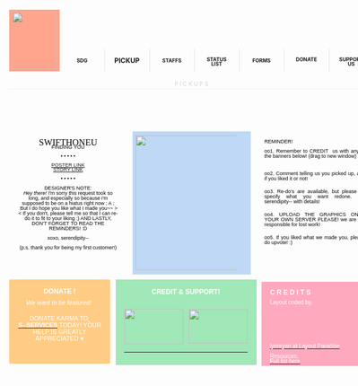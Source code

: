 <p>&nbsp;</p>

<p>&nbsp;</p>

<div style="margin:3px 110px 0px;width:90px;height:110px;background-color:#ffa58d;"><img alt="" src="http://i.imgur.com/vrEsrLz.png" style="width:80px;height:101px;margin:4px 5px 0px;" /></div>

<div style="margin-top:-40px;margin-left:200px;width:50px;height:10px;line-height:9px;padding:15px;background-color:transparent;text-align:center;border-width:0px 1px 0px 0px;border-style:solid;border-color:#e5e5e5;"><span style="font-size:9px;"><span style="line-height:12px;"><strong>SDG</strong></span></span></div>

<div style="margin-top:-40px;margin-left:280px;width:50px;height:10px;line-height:9px;padding:15px;background-color:transparent;text-align:center;border-width:0px 1px 0px 0px;border-style:solid;border-color:#e5e5e5;"><span style="font-size:12px;"><span style="line-height:12px;"><strong>PICKUP</strong></span></span></div>

<div style="margin-top:-40px;margin-left:360px;width:50px;height:10px;line-height:9px;padding:15px;background-color:transparent;text-align:center;border-width:0px 1px 0px 0px;border-style:solid;border-color:#e5e5e5;"><span style="font-size:9px;"><span style="line-height:12px;"><strong>STAFFS</strong></span></span></div>

<div style="margin-top:-40px;margin-left:440px;width:50px;height:10px;line-height:5px;padding:15px;background-color:transparent;text-align:center;border-width:0px 1px 0px 0px;border-style:solid;border-color:#e5e5e5;"><span style="font-size:9px;"><span style="line-height:8px;"><strong>STATUS LIST</strong></span></span></div>

<div style="margin-top:-40px;margin-left:520px;width:50px;height:10px;line-height:9px;padding:15px;background-color:transparent;text-align:center;border-width:0px 1px 0px 0px;border-style:solid;border-color:#e5e5e5;"><span style="font-size:9px;"><span style="line-height:12px;"><strong>FORMS</strong></span></span></div>

<div style="margin-top:-40px;margin-left:600px;width:50px;height:10px;line-height:5px;padding:15px;background-color:transparent;text-align:center;border-width:0px 1px 0px 0px;border-style:solid;border-color:#e5e5e5;"><span style="font-size:9px;"><span style="line-height:8px;"><strong>DONATE</strong></span></span></div>

<div style="margin-top:-40px;margin-left:680px;width:50px;height:10px;line-height:5px;padding:15px;background-color:transparent;text-align:center;border-width:0px 1px 0px 0px;border-style:solid;border-color:#e5e5e5;"><span style="font-size:9px;"><span style="line-height:8px;"><strong>SUPPORT US</strong></span></span></div>

<div style="margin:8px 110px 0px;width:630px;height:3px;background-color:transparent;padding:10px;line-height:8px;border-width:0px 0px 1px 0px;border-style:dotted;border-color:#e5e5e5;text-align:center;"><span style="font-size:10px;"><span style="color:#d3d3d3;">P I C K U P S</span></span></div>

<p>&nbsp;</p>

<p>&nbsp;</p>

<div style="text-align:center;margin:2px 110px 0px;width:180px;height:225px;background-color:transparent;padding:15px;border-width:0px 0px;border-style:dotted;line-height:8px;"><font color="#000000" face="Helvetica, Verdana, Arial, sans-serif"><span style="font-size:9px;"><span style="font-family:georgia, serif;"><span style="font-size:16px;">SWIFTHONEU</span></span><br />
FINDING YOU<br />
<br />
&bull; &bull; &bull; &bull; &bull;</span></font><br />
<br />
<a href="http://i.minus.com/ib1GlwMvqijq2m.png" rel="nofollow" style="font-family:Helvetica, Verdana, Arial, sans-serif;font-size:9px;">POSTER LINK</a><br style="color:rgb(0,0,0);font-family:Helvetica, Verdana, Arial, sans-serif;font-size:9px;" />
<a href="http://www.asianfanfics.com/story/view/504453/finding-you-changjo-comedy-romance-teentop" rel="nofollow" style="font-family:Helvetica, Verdana, Arial, sans-serif;font-size:9px;">STORY LINK</a><br />
<br />
<span style="color:rgb(0,0,0);font-family:Helvetica, Verdana, Arial, sans-serif;font-size:9px;line-height:9px;">&bull; &bull; &bull; &bull; &bull;</span><br />
<br />
<font color="#000000" face="Helvetica, Verdana, Arial, sans-serif"><span style="font-size:9px;line-height:9px;">DESIGNER&#39;S NOTE:</span></font><br />
<font color="#000000" face="Helvetica, Verdana, Arial, sans-serif"><span style="font-size:9px;line-height:9px;"><em>Hey there!</em>&nbsp;I&#39;m sorry this request took so long, and especially so because i&#39;m supposed to be on a hiatus right now ; A ; &nbsp;But I do hope you like what I made you~~ &gt;&lt; If you don&#39;t, please tell me so that I can re-do it to fit to your liking :) AND LASTLY, DON&#39;T FORGET TO READ THE REMINDERS! :D</span></font><br />
<br />
<font color="#000000" face="Helvetica, Verdana, Arial, sans-serif"><span style="font-size:9px;line-height:9px;">xoxo, serendipity--</span></font><br />
<br />
<span style="color:rgb(0,0,0);font-family:Helvetica, Verdana, Arial, sans-serif;font-size:9px;line-height:9px;">(p.s. thank you for being my first customer!)</span><br />
<br />
&nbsp;</div>

<div style="margin:-256px 330px 0px;width:180px;height:225px;background-color:#bed8f5;padding:15px;line-height:8px;text-align:justify;border-width:0px 1px 0px 0px;border-style:dotted;border-color:#e5e5e5;"><img alt="" src="http://i.minus.com/ib1GlwMvqijq2m.png" style="width:200px;margin:-8px -10px 0px;height:240px;" /></div>

<div style="margin:-256px 550px 0px;width:180px;height:225px;background-color:transparent;padding:15px;border:0px dotted rgb(229,229,229);text-align:justify;line-height:8px;"><font color="#000000" face="Helvetica, Verdana, Arial, sans-serif"><span style="font-size:9px;line-height:9px;">REMINDER!</span></font><br />
<br />
<font color="#000000" face="Helvetica, Verdana, Arial, sans-serif"><span style="font-size:9px;line-height:9px;">oo1. Remember to CREDIT&nbsp; us with any of the banners below! (drag to new window)</span></font>

<p><br />
<font color="#000000" face="Helvetica, Verdana, Arial, sans-serif"><span style="font-size:9px;line-height:9px;">oo2. Comment telling us you picked up, and if you liked it or not!</span></font></p>
<font color="#000000" face="Helvetica, Verdana, Arial, sans-serif"><span style="font-size:9px;line-height:9px;">oo3. Re-do&#39;s are available, but please do specify what you want redone. PM serendipity-- with details!</span></font>

<p><font color="#000000" face="Helvetica, Verdana, Arial, sans-serif"><span style="font-size:9px;line-height:9px;">oo4. UPLOAD THE GRAPHICS ONTO YOUR OWN SERVER PLEASE! we are not responsible for lost work!</span></font></p>
<font color="#000000" face="Helvetica, Verdana, Arial, sans-serif"><span style="font-size:9px;line-height:9px;">oo5. If you liked what we made you, please do upvote! :)</span></font></div>

<div style="margin:10px 110px 0px;width:150px;height:120px;background-color:rgb(255,204,133);padding:15px;line-height:8px;text-align:center;"><strong style="font-family:Helvetica, Verdana, Arial, sans-serif;line-height:12px;text-align:center;font-size:12px;"><span style="color:rgb(255,255,255);">DONATE !</span></strong><br />
<br />
<em><span style="color:rgb(255,255,255);font-family:Helvetica, Verdana, Arial, sans-serif;font-size:11px;line-height:12px;text-align:center;">We want to be featured!&nbsp;</span></em><br />
<br />
<br />
<span style="color:rgb(255,255,255);font-family:Helvetica, Verdana, Arial, sans-serif;font-size:11px;line-height:12px;">DONATE KARMA TO<b><u>&nbsp;</u></b></span><br />
<span style="font-family:Helvetica, Verdana, Arial, sans-serif;font-size:11px;line-height:12px;"><b><a href="http://www.asianfanfics.com/profile/view/570093" rel="nofollow"><span style="color:rgb(255,255,255);">S--SERVICES</span></a><span style="color:rgb(255,255,255);"><u>&nbsp;</u></span></b></span><span style="color:rgb(255,255,255);font-family:Helvetica, Verdana, Arial, sans-serif;font-size:11px;line-height:12px;">TODAY! YOUR HELP IS GREATLY APPRECIATED &hearts;</span></div>

<div style="margin:-150px 300px 0px;width:220px;height:120px;background-color:rgb(160,232,183);padding:15px;border-width:0px 1px 1px 0px;border-style:dotted;text-align:justify;border-color:#7ecb96;line-height:8px;"><br />
&nbsp;</div>

<div style="margin:-150px 300px 0px;width:220px;height:120px;background-color:rgb(160,232,183);padding:15px;border-width:0px 1px 1px 0px;border-style:dotted;text-align:justify;border-color:#7ecb96;line-height:8px;">
<div style="text-align:center;"><span style="font-size:12px;"><span style="font-family:arial, helvetica, sans-serif;"><b style="color:rgb(255,255,255);font-family:Helvetica, Verdana, Arial, sans-serif;line-height:12px;">CREDIT &amp; SUPPORT!</b></span></span></div>

<div>&nbsp;</div>

<div>&nbsp;</div>
<br style="font-family:Helvetica, Verdana, Arial, sans-serif;font-size:14px;line-height:9px;text-align:center;" />
<img alt="" src="http://i.imgur.com/HdQWn7h.png" style="width:105px;height:63px;margin:-1px 0px 0px;" />&nbsp;<img alt="" src="http://i.minus.com/ib1ar7X9V02dtE.png" style="width:105px;height:61px;float:right;" />
<hr />
<p>&nbsp;&nbsp;<br />
<br />
&nbsp;</p>

<div>&nbsp;</div>

<div style="text-align:right;">&nbsp;</div>

<div style="text-align:right;">&nbsp;</div>

<div style="text-align:right;">&nbsp;</div>

<div style="text-align:right;">&nbsp;</div>

<p style="text-align:center;"><span style="line-height:8px;">&nbsp;</span></p>

<p style="line-height:8px;">&nbsp;</p>

<p style="line-height:7px;width:220px;margin:-190px 220px 0px;">&nbsp;</p>

<p>&nbsp;</p>

<p><span style="line-height:8px;">&nbsp;</span></p>

<p style="line-height:8px;">&nbsp;</p>

<p style="line-height:7px;width:220px;margin:-190px 220px 0px;">&nbsp;</p>
</div>

<p>&nbsp;</p>

<div style="margin:-193px 560px 0px;width:170px;height:120px;background-color:rgb(255,169,191);padding:15px;border-width:0px 0px 0px 0px;border-style:dotted;border-color:#f07897;line-height:8px;"><span style="line-height:8px;font-size:12px;"><span style="color:#ffffff;"><span style="margin:0px;padding:0px;border:0px;font-family:Helvetica, Verdana, Arial, sans-serif;line-height:9px;vertical-align:baseline;text-align:center;"><strong>C R E D I T S</strong></span></span></span><br style="font-family:Helvetica, Verdana, Arial, sans-serif;font-size:14px;line-height:9px;text-align:center;" />
&nbsp;
<div><font color="#ffffff" face="Helvetica, Verdana, Arial, sans-serif" size="1"><span style="line-height:9px;">Layout coded by,</span></font><br />
<font face="Helvetica, Verdana, Arial, sans-serif" size="1"><span style="line-height:9px;"><a href="https://www.asianfanfics.com/story/view/347941" rel="nofollow"><span style="color:#ffffff;">lynnryan at Layout Paradise</span></a></span></font><br />
<br style="font-family:Helvetica, Verdana, Arial, sans-serif;font-size:14px;line-height:9px;text-align:center;" />
<span style="color:#ffffff;"><font size="1" style="font-family:Helvetica, Verdana, Arial, sans-serif;line-height:9px;text-align:center;">Resources,</font></span><br />
<a href="http://www.asianfanfics.com/blog/view/637536" rel="nofollow"><span style="color:#ffffff;"><span style="margin:0px;padding:0px;border:0px;font-family:Helvetica, Verdana, Arial, sans-serif;font-size:10px;line-height:9px;vertical-align:baseline;text-align:center;"><span style="margin:0px;padding:0px;border:0px;font-family:inherit;font-size:inherit;font-style:inherit;font-variant:inherit;font-weight:inherit;line-height:inherit;vertical-align:baseline;text-decoration:none;"><span style="margin:0px;padding:0px;border:none;font-family:inherit;font-size:inherit;font-style:inherit;font-variant:inherit;font-weight:bold;line-height:inherit;vertical-align:baseline;text-decoration:none;">F</span>ull list here</span></span></span></a><br />
<br />
<span style="color:#ffffff;"><span style="margin:0px;padding:0px;border:0px;font-family:Helvetica, Verdana, Arial, sans-serif;font-size:10px;line-height:9px;vertical-align:baseline;text-align:justify;">&copy;&nbsp;</span><span style="margin:0px;padding:0px;border:0px;font-family:Helvetica, Verdana, Arial, sans-serif;font-size:10px;line-height:9px;vertical-align:baseline;text-align:justify;">2013 Serendipity Graphics Shop<br />
by serendipity--&nbsp;</span></span></div>
</div>

<p>&nbsp;</p>

<p>&nbsp;</p>

<p>&nbsp;</p>

<p>&nbsp;</p>
